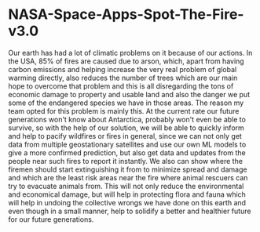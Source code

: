 # NASA-Space-Apps-Spot-The-Fire-v3.0

Our earth has had a lot of climatic problems on it because of our actions. In the USA, 85% of fires are caused due to arson, which, apart from having carbon emissions and helping increase the very real problem of global warming directly, also reduces the number of trees which are our main hope to overcome that problem and this is all disregarding the tons of economic damage to property and usable land and also the danger we put some of the endangered species we have in those areas. The reason my team opted for this problem is mainly this. At the current rate our future generations won't know about Antarctica, probably won't even be able to survive, so with the help of our solution, we will be able to quickly inform and help to pacify wildfires or fires in general, since we can not only get data from multiple geostationary satellites and use our own ML models to give a more confirmed prediction, but also get data and updates from the people near such fires to report it instantly. We also can show where the firemen should start extinguishing it from to minimize spread and damage and which are the least risk areas near the fire where animal rescuers can try to evacuate animals from. This will not only reduce the environmental and economical damage, but will help in protecting flora and fauna which will help in undoing the collective wrongs we have done on this earth and even though in a small manner, help to solidify a better and healthier future for our future generations.
